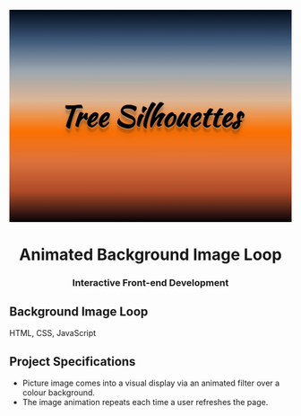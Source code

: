 <h1 align = "center">
<br>
  <img src = "assets/img/anime-bg-snapshot.png" width = "600">
  <br>
    <br>
  Animated Background Image Loop
  <br>
</h1>

<h3 align = "center">Interactive Front-end Development </h3>

## Background Image Loop

HTML, CSS, JavaScript 

## Project Specifications

- Picture image comes into a visual display via an animated filter over a colour background.
- The image animation repeats each time a user refreshes the page. 
